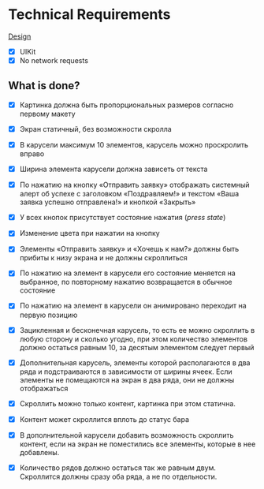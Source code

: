 # Technical Requirements
[Design](https://www.figma.com/file/S4ucVLUHYc0vLg2p1Xnart/IOS-%D1%81%D1%82%D0%B0%D0%B6%D0%B8%D1%80%D0%BE%D0%B2%D0%BA%D0%B0?node-id=45%3A77&t=N4eUtEGJu7LxSAnC-1)

- [x] UIKit
- [x] No network requests

## What is done?

- [x] Картинка должна быть пропорциональных размеров согласно первому макету
- [x] Экран статичный, без возможности скролла
- [x] В карусели максимум 10 элементов, карусель можно проскролить вправо
- [x] Ширина элемента карусели должна зависеть от текста
- [x] По нажатию на кнопку «Отправить заявку» отображать системный алерт об успехе с заголовком «Поздравляем!» и текстом «Ваша заявка успешно отправлена!» и кнопкой «Закрыть»



- [x] У всех кнопок присутствует состояние нажатия (*press state*)
- [x] Изменение цвета при нажатии на кнопку
- [x] Элементы «Отправить заявку» и «Хочешь к нам?» должны быть прибиты к низу экрана и не должны скроллиться
- [x] По нажатию на элемент в карусели его состояние меняется на выбранное, по повторному нажатию возвращается в обычное состояние
- [x] По нажатию на элемент в карусели он анимировано переходит на первую позицию
- [x] Зацикленная и бесконечная карусель, то есть ее можно скроллить в любую сторону и сколько угодно, при этом количество элементов должно остаться равным 10, за десятым элементом следует первый
- [x] Дополнительная карусель, элементы которой располагаются в два ряда и подстраиваются в зависимости от ширины ячеек. Если элементы не помещаются на экран в два ряда, они не должны отображаться
- [x] Скроллить можно только контент, картинка при этом статична. 
- [x] Контент может скроллится вплоть до статус бара
- [x] В дополнительной карусели добавить возможность скроллить контент, если на экран не поместились все элементы, которые в нее добавлены. 
- [x] Количество рядов должно остаться так же равным двум. Скроллится должны сразу оба ряда, а не по отдельности.
